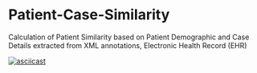 # Patient-Case-Similarity
Calculation of Patient Similarity based on Patient Demographic and Case Details extracted from XML annotations, Electronic Health Record (EHR)


[![asciicast](https://asciinema.org/a/7JByyYnIgazt7gdu96o8LneGx.svg)](https://asciinema.org/a/7JByyYnIgazt7gdu96o8LneGx)
